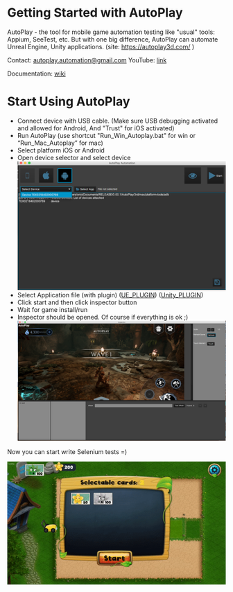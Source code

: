 # Getting Started with AutoPlay

AutoPlay - the tool for mobile game automation testing like "usual" tools: Appium, SeeTest, etc. But with one big difference, AutoPlay can automate Unreal Engine, Unity applications. (site: https://autoplay3d.com/ )

Contact: autoplay.automation@gmail.com
YouTube: [link](https://www.youtube.com/channel/UCPcmYGu6pLjxujNuLI9KVtg)

Documentation: [wiki](https://github.com/AutoplayAutomation/AutoPlay/wiki)

# Start Using AutoPlay

 - Connect device with USB cable. (Make sure USB debugging activated and allowed for Android, And "Trust" for iOS activated)
 - Run AutoPlay (use shortcut "Run_Win_Autoplay.bat" for win or “Run_Mac_Autoplay” for mac)
 - Select platform iOS or Android
 - Open device selector and select device
 ![enter image description here](https://github.com/AutoplayAutomation/AutoPlay/blob/master/Documentation/img/main.png)
 - Select Application file (with plugin) ([UE_PLUGIN](https://github.com/AutoplayAutomation/UE4_AutoPlay_Plugin)) ([Unity_PLUGIN](https://github.com/AutoplayAutomation/Unity_AutoPlay_Plugin))
 - Click start and then click inspector button
 - Wait for game install/run
 - Inspector should be opened. Of course if everything is ok ;)
![enter image description here](https://github.com/AutoplayAutomation/AutoPlay/blob/master/Documentation/img/inspector.png)

Now you can start write Selenium tests =)

![sample](https://github.com/AutoplayAutomation/AutoPlay/blob/master/Documentation/img/ezgif-2-84a822634122.gif)
